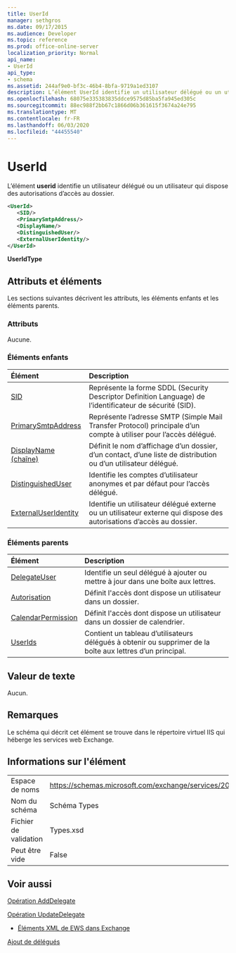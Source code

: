 ```yaml
---
title: UserId
manager: sethgros
ms.date: 09/17/2015
ms.audience: Developer
ms.topic: reference
ms.prod: office-online-server
localization_priority: Normal
api_name:
- UserId
api_type:
- schema
ms.assetid: 244af9e0-bf3c-46b4-8bfa-9719a1ed3107
description: L’élément UserId identifie un utilisateur délégué ou un utilisateur qui dispose des autorisations d’accès au dossier.
ms.openlocfilehash: 68075e335383835ddce9575d85ba5fa945ed305c
ms.sourcegitcommit: 88ec988f2bb67c1866d06b361615f3674a24e795
ms.translationtype: MT
ms.contentlocale: fr-FR
ms.lasthandoff: 06/03/2020
ms.locfileid: "44455540"
---
```

# <a name="userid"></a>UserId

L’élément **userid** identifie un utilisateur délégué ou un utilisateur qui dispose des autorisations d’accès au dossier. 
  
```xml
<UserId>
   <SID/>
   <PrimarySmtpAddress/>
   <DisplayName/>
   <DistinguishedUser/>
   <ExternalUserIdentity/>
</UserId>
```

 **UserIdType**
## <a name="attributes-and-elements"></a>Attributs et éléments

Les sections suivantes décrivent les attributs, les éléments enfants et les éléments parents.
  
### <a name="attributes"></a>Attributs

Aucune.
  
### <a name="child-elements"></a>Éléments enfants

|**Élément**|**Description**|
|:-----|:-----|
|[SID](sid.md) <br/> |Représente la forme SDDL (Security Descriptor Definition Language) de l’identificateur de sécurité (SID).  <br/> |
|[PrimarySmtpAddress](primarysmtpaddress.md) <br/> |Représente l’adresse SMTP (Simple Mail Transfer Protocol) principale d’un compte à utiliser pour l’accès délégué.  <br/> |
|[DisplayName (chaîne)](displayname-string.md) <br/> |Définit le nom d’affichage d’un dossier, d’un contact, d’une liste de distribution ou d’un utilisateur délégué.  <br/> |
|[DistinguishedUser](distinguisheduser.md) <br/> |Identifie les comptes d’utilisateur anonymes et par défaut pour l’accès délégué.  <br/> |
|[ExternalUserIdentity](externaluseridentity.md) <br/> |Identifie un utilisateur délégué externe ou un utilisateur externe qui dispose des autorisations d’accès au dossier.  <br/> |
   
### <a name="parent-elements"></a>Éléments parents

|**Élément**|**Description**|
|:-----|:-----|
|[DelegateUser](delegateuser.md) <br/> |Identifie un seul délégué à ajouter ou mettre à jour dans une boîte aux lettres.  <br/> |
|[Autorisation](permission.md) <br/> |Définit l'accès dont dispose un utilisateur dans un dossier.  <br/> |
|[CalendarPermission](calendarpermission.md) <br/> |Définit l'accès dont dispose un utilisateur dans un dossier de calendrier.  <br/> |
|[UserIds](userids.md) <br/> |Contient un tableau d’utilisateurs délégués à obtenir ou supprimer de la boîte aux lettres d’un principal.  <br/> |
   
## <a name="text-value"></a>Valeur de texte

Aucun.
  
## <a name="remarks"></a>Remarques

Le schéma qui décrit cet élément se trouve dans le répertoire virtuel IIS qui héberge les services web Exchange.
  
## <a name="element-information"></a>Informations sur l'élément

|||
|:-----|:-----|
|Espace de noms  <br/> |https://schemas.microsoft.com/exchange/services/2006/types  <br/> |
|Nom du schéma  <br/> |Schéma Types  <br/> |
|Fichier de validation  <br/> |Types.xsd  <br/> |
|Peut être vide  <br/> |False  <br/> |
   
## <a name="see-also"></a>Voir aussi



[Opération AddDelegate](adddelegate-operation.md)
  
[Opération UpdateDelegate](updatedelegate-operation.md)


- [Éléments XML de EWS dans Exchange](ews-xml-elements-in-exchange.md)


[Ajout de délégués](https://msdn.microsoft.com/library/3a744150-66a3-4a13-9433-793603ba5038%28Office.15%29.aspx)

